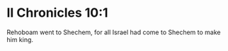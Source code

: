 # II Chronicles 10:1

Rehoboam went to Shechem, for all Israel had come to Shechem to make him king.
